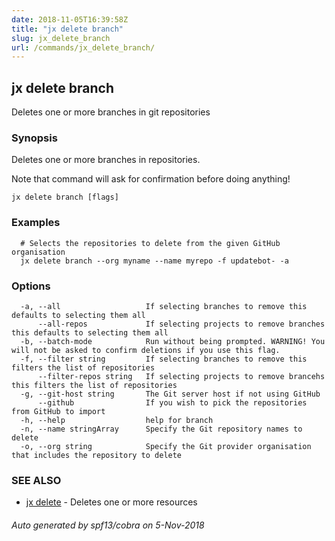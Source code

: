 ```yaml
---
date: 2018-11-05T16:39:58Z
title: "jx delete branch"
slug: jx_delete_branch
url: /commands/jx_delete_branch/
---
```

## jx delete branch

Deletes one or more branches in git repositories

### Synopsis

Deletes one or more branches in repositories. 

Note that command will ask for confirmation before doing anything!

```
jx delete branch [flags]
```

### Examples

```
  # Selects the repositories to delete from the given GitHub organisation
  jx delete branch --org myname --name myrepo -f updatebot- -a
```

### Options

```
  -a, --all                   If selecting branches to remove this defaults to selecting them all
      --all-repos             If selecting projects to remove branches this defaults to selecting them all
  -b, --batch-mode            Run without being prompted. WARNING! You will not be asked to confirm deletions if you use this flag.
  -f, --filter string         If selecting branches to remove this filters the list of repositories
      --filter-repos string   If selecting projects to remove brancehs this filters the list of repositories
  -g, --git-host string       The Git server host if not using GitHub
      --github                If you wish to pick the repositories from GitHub to import
  -h, --help                  help for branch
  -n, --name stringArray      Specify the Git repository names to delete
  -o, --org string            Specify the Git provider organisation that includes the repository to delete
```

### SEE ALSO

* [jx delete](/commands/jx_delete/)	 - Deletes one or more resources

###### Auto generated by spf13/cobra on 5-Nov-2018
